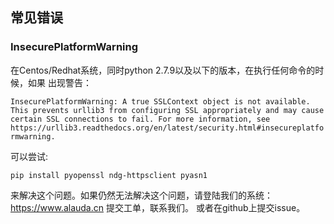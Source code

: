 ## 常见错误


### InsecurePlatformWarning

在Centos/Redhat系统，同时python 2.7.9以及以下的版本，在执行任何命令的时候，如果
出现警告：

`InsecurePlatformWarning: A true SSLContext object is not available. This prevents urllib3 from configuring SSL appropriately and may cause certain SSL connections to fail. For more information, see https://urllib3.readthedocs.org/en/latest/security.html#insecureplatformwarning.`


可以尝试:

`pip install pyopenssl ndg-httpsclient pyasn1`


来解决这个问题。如果仍然无法解决这个问题，请登陆我们的系统：https://www.alauda.cn 提交工单，联系我们。
或者在github上提交issue。

